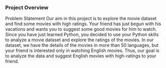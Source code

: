 ### Project Overview

 Problem Statement Our aim in this project is to explore the movie dataset and find some movies with high ratings. Your friend has just begun with his vacations and wants you to suggest some good movies for him to watch. Since you have just learned Python, you decided to use your Python skills to analyze a movie dataset and explore the ratings of the movies. In our dataset, we have the details of the movies in more than 50 languages, but your friend is interested only in watching English movies. Thus, our goal is to analyze the data and suggest English movies with high-ratings to your friend.


